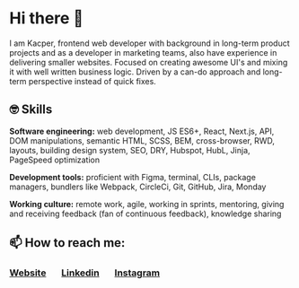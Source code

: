 # Hi there 👋 
I am Kacper, frontend web developer with background in long-term product projects and as a developer in marketing teams, also have experience in delivering smaller websites. Focused on creating awesome UI's and mixing it with well written business logic. Driven by a can-do approach and long-term perspective instead of quick fixes.

## 🤓 Skills
**Software engineering:** web development, JS ES6+, React, Next.js, API, DOM manipulations, semantic HTML, SCSS, BEM, cross-browser, RWD, layouts, building design system, SEO, DRY, Hubspot, HubL, Jinja, PageSpeed optimization 

**Development tools:** proficient with Figma, terminal, CLIs, package managers, bundlers like Webpack, CircleCi, Git, GitHub, Jira, Monday

**Working culture:** remote work, agile, working in sprints, mentoring, giving and receiving feedback (fan of continuous feedback), knowledge sharing

## 📫 How to reach me:
###  [Website](http://kacperwalter.com/) &nbsp; &nbsp; &nbsp; [Linkedin](https://www.linkedin.com/in/kacper-walter/) &nbsp; &nbsp; &nbsp; [Instagram](https://www.instagram.com/wacperkalter/?hl=pl)


<!-- ## 🌱 I’m currently learning: -->

<!-- ###  --> 

<!-- <img align="left" src="https://members-csforall.imgix.net/members/logos/cs50-black.PNG" alt="react" height="30"/> -->

